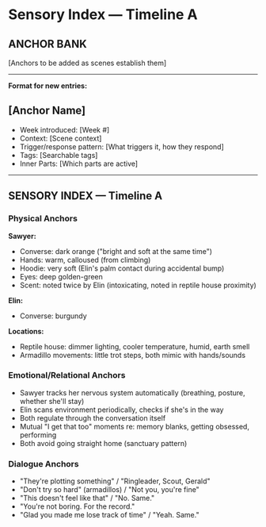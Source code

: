 # Sensory Index — Timeline A

## ANCHOR BANK

[Anchors to be added as scenes establish them]

---

**Format for new entries:**

## [Anchor Name]
- Week introduced: [Week #]
- Context: [Scene context]
- Trigger/response pattern: [What triggers it, how they respond]
- Tags: [Searchable tags]
- Inner Parts: [Which parts are active]

---

## SENSORY INDEX — Timeline A

### Physical Anchors

**Sawyer:**
- Converse: dark orange ("bright and soft at the same time")
- Hands: warm, calloused (from climbing)
- Hoodie: very soft (Elin's palm contact during accidental bump)
- Eyes: deep golden-green
- Scent: noted twice by Elin (intoxicating, noted in reptile house proximity)

**Elin:**
- Converse: burgundy

**Locations:**
- Reptile house: dimmer lighting, cooler temperature, humid, earth smell
- Armadillo movements: little trot steps, both mimic with hands/sounds

### Emotional/Relational Anchors

- Sawyer tracks her nervous system automatically (breathing, posture, whether she'll stay)
- Elin scans environment periodically, checks if she's in the way
- Both regulate through the conversation itself
- Mutual "I get that too" moments re: memory blanks, getting obsessed, performing
- Both avoid going straight home (sanctuary pattern)

### Dialogue Anchors

- "They're plotting something" / "Ringleader, Scout, Gerald"
- "Don't try so hard" (armadillos) / "Not you, you're fine"
- "This doesn't feel like that" / "No. Same."
- "You're not boring. For the record."
- "Glad you made me lose track of time" / "Yeah. Same."

